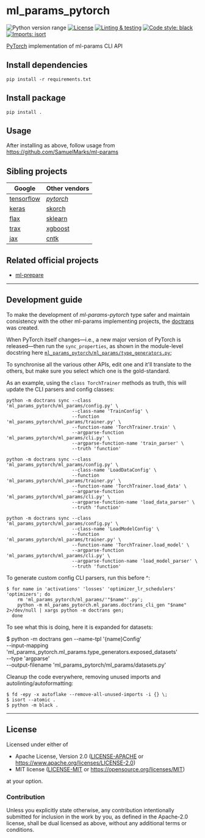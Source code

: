 ml_params_pytorch
=================
![Python version range](https://img.shields.io/badge/python-3.6%20|%203.7%20|%203.8-blue.svg)
[![License](https://img.shields.io/badge/license-Apache--2.0%20OR%20MIT-blue.svg)](https://opensource.org/licenses/Apache-2.0)
[![Linting & testing](https://github.com/SamuelMarks/ml-params-pytorch/workflows/Linting%20&%20testing/badge.svg)](https://github.com/SamuelMarks/ml-params-pytorch/actions)
[![Code style: black](https://img.shields.io/badge/code%20style-black-000000.svg)](https://github.com/psf/black)
[![Imports: isort](https://img.shields.io/badge/%20imports-isort-%231674b1?style=flat&labelColor=ef8336)](https://pycqa.github.io/isort/)

[PyTorch](https://pytorch.org) implementation of ml-params CLI API

## Install dependencies

    pip install -r requirements.txt

## Install package

    pip install .

## Usage

After installing as above, follow usage from https://github.com/SamuelMarks/ml-params

## Sibling projects

| Google | Other vendors |
| -------| ------------- |
| [tensorflow](https://github.com/SamuelMarks/ml-params-tensorflow)  | [_pytorch_](https://github.com/SamuelMarks/ml-params-pytorch) |
| [keras](https://github.com/SamuelMarks/ml-params-keras)  | [skorch](https://github.com/SamuelMarks/ml-params-skorch) |
| [flax](https://github.com/SamuelMarks/ml-params-flax) | [sklearn](https://github.com/SamuelMarks/ml-params-sklearn) |
| [trax](https://github.com/SamuelMarks/ml-params-trax) | [xgboost](https://github.com/SamuelMarks/ml-params-xgboost) |
| [jax](https://github.com/SamuelMarks/ml-params-jax) | [cntk](https://github.com/SamuelMarks/ml-params-cntk) |

## Related official projects

  - [ml-prepare](https://github.com/SamuelMarks/ml-prepare)

---

## Development guide

To make the development of _ml-params-pytorch_ type safer and maintain consistency with the other ml-params implementing projects, the [doctrans](https://github.com/SamuelMarks/doctrans) was created.

When PyTorch itself changes—i.e., a new major version of PyTorch is released—then run the `sync_properties`, as shown in the module-level docstring here [`ml_params_pytorch/ml_params/type_generators.py`](ml_params_pytorch/ml_params/type_generators.py);

To synchronise all the various other APIs, edit one and it'll translate to the others, but make sure you select which one is the gold-standard.

As an example, using the `class TorchTrainer` methods as truth, this will update the CLI parsers and config classes:

    python -m doctrans sync --class 'ml_params_pytorch/ml_params/config.py' \
                            --class-name 'TrainConfig' \
                            --function 'ml_params_pytorch/ml_params/trainer.py' \
                            --function-name 'TorchTrainer.train' \
                            --argparse-function 'ml_params_pytorch/ml_params/cli.py' \
                            --argparse-function-name 'train_parser' \
                            --truth 'function'

    python -m doctrans sync --class 'ml_params_pytorch/ml_params/config.py' \
                            --class-name 'LoadDataConfig' \
                            --function 'ml_params_pytorch/ml_params/trainer.py' \
                            --function-name 'TorchTrainer.load_data' \
                            --argparse-function 'ml_params_pytorch/ml_params/cli.py' \
                            --argparse-function-name 'load_data_parser' \
                            --truth 'function'

    python -m doctrans sync --class 'ml_params_pytorch/ml_params/config.py' \
                            --class-name 'LoadModelConfig' \
                            --function 'ml_params_pytorch/ml_params/trainer.py' \
                            --function-name 'TorchTrainer.load_model' \
                            --argparse-function 'ml_params_pytorch/ml_params/cli.py' \
                            --argparse-function-name 'load_model_parser' \
                            --truth 'function'

To generate custom config CLI parsers, run this before ^:

    $ for name in 'activations' 'losses' 'optimizer_lr_schedulers' 'optimizers'; do
        rm 'ml_params_pytorch/ml_params/'"$name"'.py';        
        python -m ml_params_pytorch.ml_params.doctrans_cli_gen "$name" 2>/dev/null | xargs python -m doctrans gen;
      done

To see what this is doing, here it is expanded for datasets:

   $ python -m doctrans gen --name-tpl '{name}Config' \
                            --input-mapping 'ml_params_pytorch.ml_params.type_generators.exposed_datasets' \
                            --type 'argparse' \
                            --output-filename 'ml_params_pytorch/ml_params/datasets.py'

Cleanup the code everywhere, removing unused imports and autolinting/autoformatting:

    $ fd -epy -x autoflake --remove-all-unused-imports -i {} \;
    $ isort --atomic .
    $ python -m black .

---

## License

Licensed under either of

- Apache License, Version 2.0 ([LICENSE-APACHE](LICENSE-APACHE) or <https://www.apache.org/licenses/LICENSE-2.0>)
- MIT license ([LICENSE-MIT](LICENSE-MIT) or <https://opensource.org/licenses/MIT>)

at your option.

### Contribution

Unless you explicitly state otherwise, any contribution intentionally submitted
for inclusion in the work by you, as defined in the Apache-2.0 license, shall be
dual licensed as above, without any additional terms or conditions.
